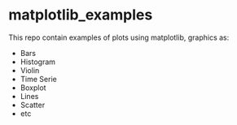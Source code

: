 # matplotlib_examples

This repo contain examples of plots using matplotlib, graphics as:

- Bars
- Histogram
- Violin
- Time Serie
- Boxplot
- Lines
- Scatter
- etc


